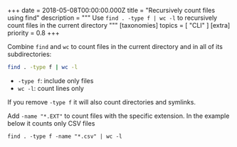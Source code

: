 +++
date = 2018-05-08T00:00:00.000Z
title = "Recursively count files using find"
description = """
Use `find . -type f | wc -l` to recursively count files in the current directory
"""
[taxonomies]
topics = [ "CLI" ]
[extra]
priority = 0.8
+++

Combine `find` and `wc` to count files in the current directory and in all of its subdirectories:

```bash
find . -type f | wc -l
```

* `-type f`: include only files
* `wc -l`: count lines only

If you remove `-type f` it will also count directories and symlinks.

Add `-name "*.EXT"` to count files with the specific extension. In the example below it counts only CSV files

```
find . -type f -name "*.csv" | wc -l
```
